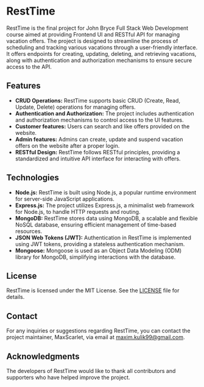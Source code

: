 # RestTime

RestTime is the final project for John Bryce Full Stack Web Development course aimed at providing Frontend UI and RESTful API for managing vacation offers. The project is designed to streamline the process of scheduling and tracking various vacations through a user-friendly interface. It offers endpoints for creating, updating, deleting, and retrieving vacations, along with authentication and authorization mechanisms to ensure secure access to the API.

## Features

- **CRUD Operations:** RestTime supports basic CRUD (Create, Read, Update, Delete) operations for managing offers.
- **Authentication and Authorization:** The project includes authentication and authorization mechanisms to control access to the UI features.
- **Customer features:** Users can search and like offers provided on the website.
- **Admin features:** Admins can create, update and suspend vacation offers on the website after a proper login.
- **RESTful Design:** RestTime follows RESTful principles, providing a standardized and intuitive API interface for interacting with offers.

## Technologies

- **Node.js:** RestTime is built using Node.js, a popular runtime environment for server-side JavaScript applications.
- **Express.js:** The project utilizes Express.js, a minimalist web framework for Node.js, to handle HTTP requests and routing.
- **MongoDB:** RestTime stores data using MongoDB, a scalable and flexible NoSQL database, ensuring efficient management of time-based resources.
- **JSON Web Tokens (JWT):** Authentication in RestTime is implemented using JWT tokens, providing a stateless authentication mechanism.
- **Mongoose:** Mongoose is used as an Object Data Modeling (ODM) library for MongoDB, simplifying interactions with the database.

## License

RestTime is licensed under the MIT License. See the [LICENSE](LICENSE) file for details.

## Contact

For any inquiries or suggestions regarding RestTime, you can contact the project maintainer, MaxScarlet, via email at maxim.kulik99@gmail.com.

## Acknowledgments

The developers of RestTime would like to thank all contributors and supporters who have helped improve the project.
